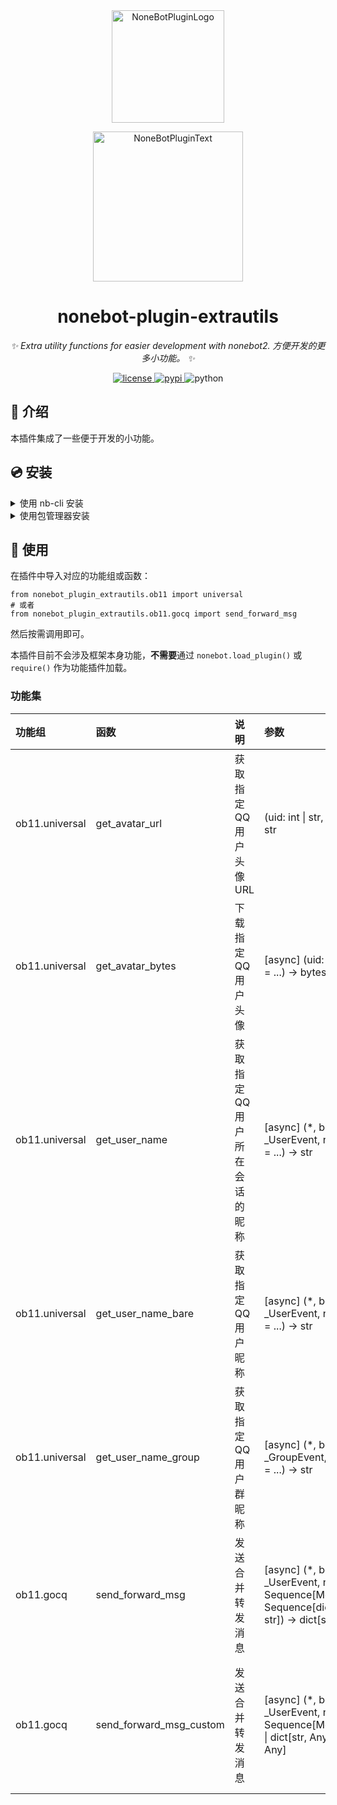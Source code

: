<div align="center">
  <a href="https://v2.nonebot.dev/store"><img src="https://github.com/A-kirami/nonebot-plugin-template/blob/resources/nbp_logo.png" width="180" height="180" alt="NoneBotPluginLogo"></a>
  <br>
  <p><img src="https://github.com/A-kirami/nonebot-plugin-template/blob/resources/NoneBotPlugin.svg" width="240" alt="NoneBotPluginText"></p>
</div>

<div align="center">

# nonebot-plugin-extrautils

_✨ Extra utility functions for easier development with nonebot2. 方便开发的更多小功能。 ✨_

<a href="./LICENSE">
    <img src="https://img.shields.io/github/license/NCBM/nonebot-plugin-extrautils.svg" alt="license">
</a>
<a href="https://pypi.python.org/pypi/nonebot-plugin-extrautils">
    <img src="https://img.shields.io/pypi/v/nonebot-plugin-extrautils.svg" alt="pypi">
</a>
<img src="https://img.shields.io/badge/python-3.8+-blue.svg" alt="python">

</div>

## 📖 介绍

本插件集成了一些便于开发的小功能。

## 💿 安装

<details>
<summary>使用 nb-cli 安装</summary>
在 nonebot2 项目的根目录下打开命令行, 输入以下指令即可安装

    nb plugin install nonebot-plugin-extrautils

</details>

<details>
<summary>使用包管理器安装</summary>
在 nonebot2 项目的插件目录下, 打开命令行, 根据你使用的包管理器, 输入相应的安装命令

> 注意：如果机器人在某个虚拟环境中运行，请确保安装前已经进入虚拟环境

<details>
<summary>pip</summary>

    pip install nonebot-plugin-extrautils
</details>
<details>
<summary>pdm</summary>

    pdm add nonebot-plugin-extrautils
</details>
<details>
<summary>poetry</summary>

    poetry add nonebot-plugin-extrautils
</details>
<details>
<summary>conda</summary>

    conda install nonebot-plugin-extrautils
</details>

然后**自行加载本插件**

</details>

## 🎉 使用

在插件中导入对应的功能组或函数：

    from nonebot_plugin_extrautils.ob11 import universal
    # 或者
    from nonebot_plugin_extrautils.ob11.gocq import send_forward_msg

然后按需调用即可。

本插件目前不会涉及框架本身功能，**不需要**通过 `nonebot.load_plugin()` 或 `require()` 作为功能插件加载。

### 功能集

| 功能组 | 函数 | 说明 | 参数 | 备注 |
|:-------|:-----|:-----|:-----|:-----|
| ob11.universal | get_avatar_url | 获取指定 QQ 用户头像 URL | (uid: int \| str, size: int = ...) -> str | - |
| ob11.universal | get_avatar_bytes | 下载指定 QQ 用户头像 | [async] (uid: int \| str, size: int = ...) -> bytes | - |
| ob11.universal | get_user_name | 获取指定 QQ 用户所在会话的昵称 | [async] (\*, bot: Bot, event: \_UserEvent, no_cache: bool = ...) -> str | 优先级：群名片>用户昵称 |
| ob11.universal | get_user_name_bare | 获取指定 QQ 用户昵称 | [async] (\*, bot: Bot, event: \_UserEvent, no_cache: bool = ...) -> str | 有未封装版本 |
| ob11.universal | get_user_name_group | 获取指定 QQ 用户群昵称 | [async] (\*, bot: Bot, event: \_GroupEvent, no_cache: bool = ...) -> str | 有未封装版本 |
| ob11.gocq | send_forward_msg | 发送合并转发消息 | [async] (\*, bot: Bot, event: \_UserEvent, nodes: Sequence[Message \| Sequence[dict[str, Any]] \| str]) -> dict[str, Any] | W.I.P. |
| ob11.gocq | send_forward_msg_custom | 发送合并转发消息 | [async] (\*, bot: Bot, event: \_UserEvent, nodes: Sequence[MessageSegment \| dict[str, Any]]) -> dict[str, Any] | 允许自定义发送者信息, 有未封装版本, W.I.P. |
